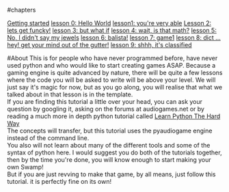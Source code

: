 <title>Basic tutorial</title>

#chapters

[Getting started](gettingstarted.html)
[lesson 0: Hello World](lesson0.html)
[lesson1: you're very able](lesson1.html)
[Lesson 2: lets get funcky!](lesson2.html)
[lesson 3: but what if](lesson3.html)
[lesson 4: wait, is that math?](lesson4.html)
[lesson 5: No, I didn't say my jewels](lesson5.html)
[lesson 6: balista!](lesson6.html)
[lesson 7: game1](lesson7.html)
[lesson 8: dict ... hey! get your mind out of the gutter!](lesson8.html)
[lesson 9: shhh, it's classified](lesson9.html)

#About
This is for people who have never programmed before, have never used python and who would like to start creating games ASAP. Because a gaming engine is quite advanced by nature, there will be quite a few lessons where the code you will be asked to write will be above your level. We will just say it's magic for now, but as you go along, you will realise that what we talked about in that lesson is in the template.  
If you are finding this tutorial a little over your head, you can ask your question by googling it, asking on the forums at audiogames.net or by reading a much more in depth python tutorial called
[Learn Python The Hard Way](http://learnpythonthehardway.org/book/)  
The concepts will transfer, but this tutorial uses the pyaudiogame engine instead of the command line.  
You also will not learn about many of the different tools and some of the syntax of python here. I would suggest you do both of the tutorials together, then by the time you're done, you will know enough to start making your own Swamp!  
But if you are just revving to make that game, by all means, just follow this tutorial. it is perfectly fine on its own!
